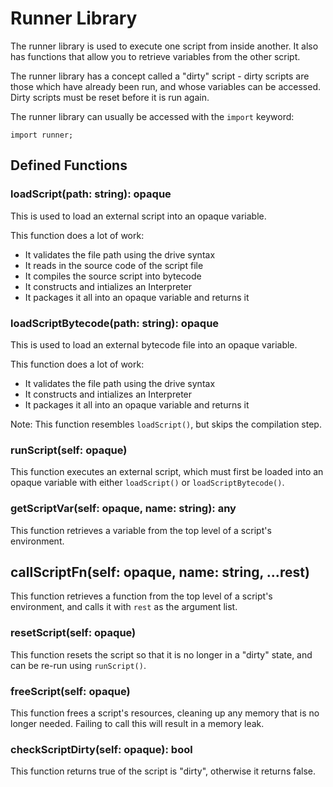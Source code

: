 # Runner Library

The runner library is used to execute one script from inside another. It also has functions that allow you to retrieve variables from the other script.

The runner library has a concept called a "dirty" script - dirty scripts are those which have already been run, and whose variables can be accessed. Dirty scripts must be reset before it is run again.

The runner library can usually be accessed with the `import` keyword:

```toy
import runner;
```

## Defined Functions

### loadScript(path: string): opaque

This is used to load an external script into an opaque variable.

This function does a lot of work:

* It validates the file path using the drive syntax
* It reads in the source code of the script file
* It compiles the source script into bytecode
* It constructs and intializes an Interpreter
* It packages it all into an opaque variable and returns it

### loadScriptBytecode(path: string): opaque

This is used to load an external bytecode file into an opaque variable.

This function does a lot of work:

* It validates the file path using the drive syntax
* It constructs and intializes an Interpreter
* It packages it all into an opaque variable and returns it

Note: This function resembles `loadScript()`, but skips the compilation step.

### runScript(self: opaque)

This function executes an external script, which must first be loaded into an opaque variable with either `loadScript()` or `loadScriptBytecode()`.

### getScriptVar(self: opaque, name: string): any

This function retrieves a variable from the top level of a script's environment.

## callScriptFn(self: opaque, name: string, ...rest)

This function retrieves a function from the top level of a script's environment, and calls it with `rest` as the argument list.

### resetScript(self: opaque)

This function resets the script so that it is no longer in a "dirty" state, and can be re-run using `runScript()`.

### freeScript(self: opaque)

This function frees a script's resources, cleaning up any memory that is no longer needed. Failing to call this will result in a memory leak.

### checkScriptDirty(self: opaque): bool

This function returns true of the script is "dirty", otherwise it returns false.
